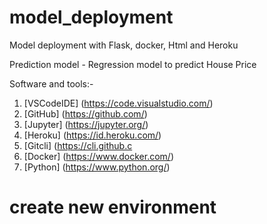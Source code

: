 # model_deployment
Model deployment with Flask, docker, Html and Heroku

Prediction model - Regression model to predict House Price

Software and tools:-
1. [VSCodeIDE] (https://code.visualstudio.com/)
2. [GitHub] (https://github.com/)
3. [Jupyter] (https://jupyter.org/)
4. [Heroku] (https://id.heroku.com/)
5. [Gitcli] (https://cli.github.c
6. [Docker] (https://www.docker.com/)
7. [Python] (https://www.python.org/)

# create new environment